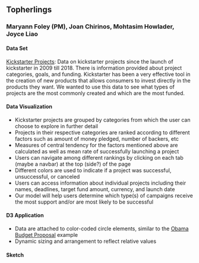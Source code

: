 ## Topherlings
### Maryann Foley (PM), Joan Chirinos, Mohtasim Howlader, Joyce Liao

#### Data Set
[Kickstarter Projects](https://www.kaggle.com/kemical/kickstarter-projects?fbclid=IwAR0sQs_2IuO4t7lyr1MAzcyX0GSQym-lK5mL14QNL-RFD3EXtOL8Bq1rfjQ): 
Data on kickstarter projects since the launch of kickstarter in 2009 till 2018. There is information provided about project categories, goals, and funding. Kickstarter has been a very effective tool in the creation of new products that allows consumers to invest directly in the products they want.  We wanted to use this data to see what types of projects are the most commonly created and which are the most funded.
#### Data Visualization
* Kickstarter projects are grouped by categories from which the user can choose to explore in further detail
* Projects in their respective categories are ranked according to different factors such as amount of money pledged, number of backers, etc
* Measures of central tendency for the factors mentioned above are calculated as well as mean rate of successfully launching a project
* Users can navigate among different rankings by clicking on each tab (maybe a navbar) at the top (side?) of the page
* Different colors are used to indicate if a project was successful, unsuccessful, or canceled
* Users can access information about individual projects including their names, deadlines, target fund amount, currency, and launch date 
* Our model will help users determine which type(s) of campaigns receive the most support and/or are most likely to be successful

#### D3 Application
* Data are attached to color-coded circle elements, similar to the [Obama Budget Proposal](https://archive.nytimes.com/www.nytimes.com/interactive/2012/02/13/us/politics/2013-budget-proposal-graphic.html?fbclid=IwAR1Xz3EraH55cscQreC9mkNw3XD3VDGyAjF-7q5Yju2DwEgy1S7_SLkOpsA) example
* Dynamic sizing and arrangement to reflect relative values

#### Sketch
